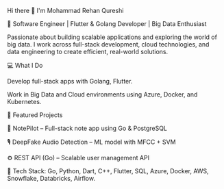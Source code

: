 Hi there 👋 I'm Mohammad Rehan Qureshi

🚀 Software Engineer | Flutter & Golang Developer | Big Data Enthusiast

Passionate about building scalable applications and exploring the world of big data. I work across full-stack development, cloud technologies, and data engineering to create efficient, real-world solutions.

💻 What I Do

Develop full-stack apps with Golang, Flutter. 

Work in Big Data and Cloud environments using Azure, Docker, and Kubernetes. 


🔭 Featured Projects

📝 NotePilot – Full-stack note app using Go & PostgreSQL

🎙️ DeepFake Audio Detection – ML model with MFCC + SVM

⚙️ REST API (Go) – Scalable user management API

🧩 Tech Stack: Go, Python, Dart, C++, Flutter, SQL, Azure, Docker, AWS, Snowflake, Databricks, Airflow. 
